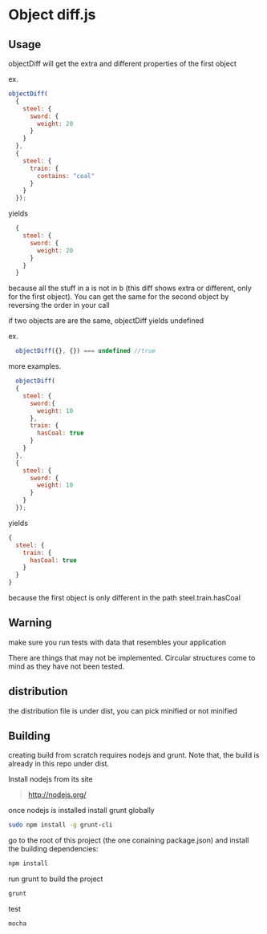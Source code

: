 Object diff.js
===

Usage
---
objectDiff will get the extra and different properties of the
first object

ex.
```js
objectDiff(
  {
    steel: {
      sword: {
        weight: 20
      }
    }
  },
  {
    steel: {
      train: {
        contains: "coal"
      }
    }
  });
```
yields
```js
  {
    steel: {
      sword: {
        weight: 20
      }
    }
  }
```
  because all the stuff in a is not in b (this diff shows extra or different, only for the first object).
  You can get the same for the second object by reversing the order
  in your call


  if two objects are are the same,
  objectDiff yields undefined

ex.
```js
  objectDiff({}, {}) === undefined //true
```

more examples.
```js
  objectDiff(
  {
    steel: {
      sword:{
        weight: 10
      },
      train: {
        hasCoal: true
      }
    }
  },
  {
    steel: {
      sword: {
        weight: 10
      }
    }
  });

```
yields
```js
{
  steel: {
    train: {
      hasCoal: true
    }
  }
}
```
because the first object is only different in the path steel.train.hasCoal


Warning
---
make sure you run tests with data that resembles your application


There are things that may not be implemented.
Circular structures come to mind as they have not been tested.

distribution
---
the distribution file is under dist,
you can pick minified or not minified


Building
---

creating build from scratch requires nodejs and grunt.
Note that, the build is already in this repo under dist.


Install nodejs from its site
>http://nodejs.org/

once nodejs is installed install grunt globally
```sh
sudo npm install -g grunt-cli
```
go to the root of this project (the one conaining package.json) and install the building dependencies:
```sh
npm install
```
run grunt to build the project
```sh
grunt
```


test

```sh
mocha
```